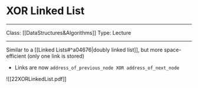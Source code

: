 # XOR Linked List
___
Class: [[DataStructures&Algorithms]]
Type: Lecture
___

Similar to a [[Linked Lists#^a04676|doubly linked list]], but more space-efficient (only one link is stored)
- Links are now `address_of_previous_node XOR address_of_next_node`

![[22XORLinkedList.pdf]]